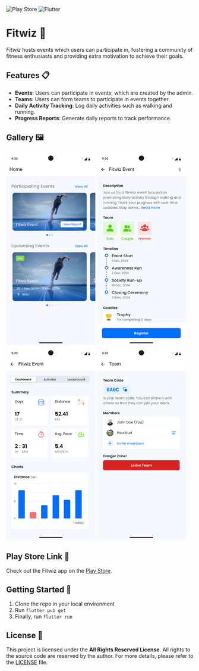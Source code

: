 ![Play Store](https://img.shields.io/badge/Google_Play-414141?style=for-the-badge&logo=google-play&logoColor=white) ![Flutter](https://img.shields.io/badge/Flutter-%2302569B.svg?style=for-the-badge&logo=Flutter&logoColor=white)

# Fitwiz 🌟

*Fitwiz* hosts events which users can participate in, fostering a community of fitness enthusiasts and providing extra motivation to achieve their goals.

## Features 📋

- **Events**: Users can participate in events, which are created by the admin.
- **Teams**: Users can form teams to participate in events together.
- **Daily Activity Tracking**: Log daily activities such as walking and running.
- **Progress Reports**: Generate daily reports to track performance.

## Gallery 🖼️
<p float="left">
  <img src="./assets/logo/ss_1.png" width="240" height="520" />
  <img src="./assets/logo/ss_2.png" width="240" height="520" />
  <img src="./assets/logo/ss_3.png" width="240" height="520" />
  <img src="./assets/logo/ss_4.png" width="240" height="520" />
</p>

## Play Store Link 📲

Check out the Fitwiz app on the [Play Store](https://play.google.com/store/apps/details?id=com.fit_wiz).

## Getting Started 🚀

1. Clone the repo in your local environment
2. Run `flutter pub get`
3. Finally, run `flutter run`

## License 📜

This project is licensed under the **All Rights Reserved License**. All rights to the source code are reserved by the author. For more details, please refer to the [LICENSE](LICENSE) file.
